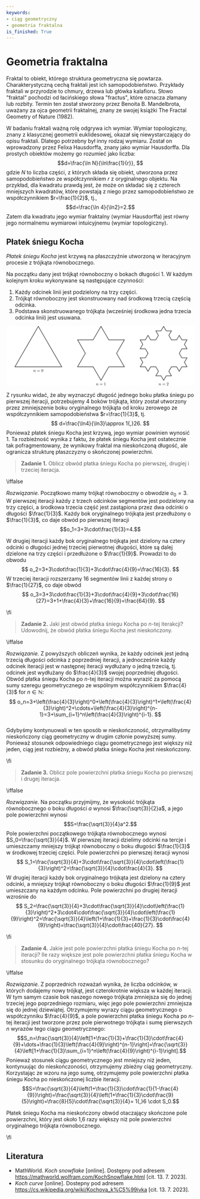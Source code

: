 ```yaml
---
keywords:
- ciąg geometryczny
- geometria fraktalna
is_finished: True
---
```


# Geometria fraktalna

Fraktal to obiekt, którego struktura geometryczna się powtarza. 
Charakterystyczną cechą fraktali jest ich samopodobieństwo. Przykłady
fraktali w przyrodzie to chmury, drzewa lub główka kalafioru. Słowo "fraktal" pochodzi od łacińskiego słowa "fractus", które oznacza
 złamany lub rozbity. Termin ten został stworzony przez Benoita B. Mandelbrota,
uważany za ojca geometrii fraktalnej, znany ze
swojej książki The Fractal Geometry of Nature (1982).

W badaniu fraktali ważną rolę odgrywa ich wymiar. Wymiar topologiczny, znany z klasycznej geometrii euklidesowej, okazał się
niewystarczający do opisu fraktali. Dlatego potrzebny był inny rodzaj wymiaru.
Został on wprowadzony przez Felixa Hausdorffa, znany jako wymiar Hausdorffa. Dla prostych obiektów możemy go rozumieć jako liczba:
$$d=\frac{\ln N}{\ln\frac{1}{r}}, $$
gdzie $N$ to liczba części, z których składa się obiekt, utworzona przez
samopodobieństwo ze współczynnikiem $r$ z oryginalnego objektu. Na przykład, dla kwadratu prawdą jest, że może on 
składać się z czterech mniejszych kwadratów, które powstają z niego przez
samopodobieństwo ze współczynnikiem $r=\frac{1}{2}$, tj.,
$$d=\frac{\ln 4}{\ln2}=2.$$
Zatem dla kwadratu jego wymiar fraktalny (wymiar Hausdorffa) jest równy
 jego normalnemu wymiarowi intuicyjnemu (wymiar topologiczny).
## Płatek śniegu Kocha

 *Płatek śniegu Kocha* jest krzywą na płaszczyźnie utworzoną w iteracyjnym procesie
z trójkąta równobocznego.

Na początku dany jest trójkąt równoboczny o bokach długości 1.
W każdym kolejnym kroku wykonywane są następujące czynności:


1. Każdy odcinek linii jest podzielony na trzy części.
2. Trójkąt równoboczny jest skonstruowany nad środkową trzecią częścią odcinka.
3. Podstawa skonstruowanego trójkąta (wcześniej środkowa jedna trzecia
   odcinka linii) jest usuwana.

![Pierwsza iteracja płatka śniegu Kocha](math4you_00007.svg)

Z rysunku widać, że aby wyznaczyć długość jednego boku
płatka śniegu po pierwszej iteracji, potrzebujemy 4 boków
trójkąta, który został utworzony przez zmniejszenie boku oryginalnego trójkąta
od kroku zerowego ze współczynnikiem samopodobieństwa $r=\frac{1}{3}$,
tj.
$$
d=\frac{\ln4}{\ln3}\approx 1{,}26.
$$
Ponieważ płatek śniegu Kocha jest krzywą, jego wymiar powinien wynosić
$1$. Ta rozbieżność wynika z faktu, że płatek śniegu Kocha jest ostatecznie tak
pofragmentowany, że wynikowy fraktal ma nieskończoną
długość, ale ogranicza strukturę płaszczyzny o skończonej powierzchni.

> **Zadanie 1.** Oblicz obwód płatka śniegu Kocha po
> pierwszej, drugiej i trzeciej iteracja.

\iffalse

*Rozwiązanie.* Początkowo mamy trójkąt równoboczny o
obwodzie $o_0=3$. W pierwszej iteracji każdy z trzech odcinków 
segmentów jest podzielony na trzy części, a środkowa trzecia część jest zastąpiona przez
dwa odcinki o długości $\frac{1}{3}$. Każdy bok oryginalnego
trójkąta jest przedłużony o $\frac{1}{3}$, co daje obwód po
pierwszej iteracji
$$o_1=3+3\cdot\frac{1}{3}=4.$$


W drugiej iteracji każdy bok oryginalnego trójkąta jest dzielony
na cztery odcinki o długości jednej trzeciej pierwotnej długości, które są
dalej dzielone na trzy części i przedłużone o $\frac{1}{9}$. Prowadzi to do obwodu
$$
o_2=3+3\cdot\frac{1}{3}+3\cdot\frac{4}{9}=\frac{16}{3}.
$$ 
W trzeciej iteracji rozszerzamy 16 segmentów linii z każdej strony
o $\frac{1}{27}$, co daje obwód
$$
o_3=3+3\cdot\frac{1}{3}+3\cdot\frac{4}{9}+3\cdot\frac{16}{27}=3+1+\frac{4}{3}+\frac{16}{9}=\frac{64}{9}.
$$

\fi

> **Zadanie 2.** Jaki jest obwód płatka śniegu Kocha po
> $n$-tej iterakcji? Udowodnij, że obwód płatka śniegu Kocha
> jest nieskończony.

\iffalse

*Rozwiązanie.* Z powyższych obliczeń wynika, że każdy odcinek
jest jedną trzecią długości odcinka z poprzedniej iteracji, a jednocześnie każdy odcinek
iteracji jest w następnej iteracji
wydłużany o jedną trzecią, tj. odcinek jest wydłużany do $\frac{4}{3}$
swojej poprzedniej długości. Obwód płatka śniegu Kocha po
$n$-tej iteracji można wyrazić za pomocą sumy szeregu geometrycznego
ze wspólnym współczynnikiem $\frac{4}{3}$ for $n\in\mathbb{N}$:
$$
o_n=3+\left(\frac{4}{3}\right)^0+\left(\frac{4}{3}\right)^1+\left(\frac{4}{3}\right)^2+\cdots+\left(\frac{4}{3}\right)^{n-1}=3+\sum_{i=1}^n\left(\frac{4}{3}\right)^{i-1}.
$$   
Gdybyśmy kontynuowali w ten sposób w nieskończoność, otrzymalibyśmy nieskończony ciąg geometryczny w drugim członie powyższej sumy.
Ponieważ stosunek odpowiedniego ciągu geometrycznego jest większy niż jeden, ciąg jest rozbieżny, a obwód płatka śniegu Kocha jest nieskończony.

\fi

> **Zadanie 3.** Oblicz pole powierzchni płatka śniegu Kocha po
> pierwszej i drugej iteracja.

\iffalse

*Rozwiązanie.* Na początku przyjmijmy, że wysokość trójkąta
 równobocznego o boku długości  $a$ wynosi
$\frac{\sqrt{3}}{2}a$, a jego pole powierzchni wynosi
$$S=\frac{\sqrt{3}}{4}a^2.$$
Pole powierzchni początkowego trójkąta równobocznego wynosi
$S_0=\frac{\sqrt{3}}{4}$. W pierwszej iteracji dzielimy odcinki na
 tercje i umieszczamy mniejszy trójkąt równoboczny
o boku długości $\frac{1}{3}$ w środkowej trzeciej części. Pole powierzchni
po pierwszej iteracji wynosi
$$
S_1=\frac{\sqrt{3}}{4}+3\cdot\frac{\sqrt{3}}{4}\cdot\left(\frac{1}{3}\right)^2=\frac{\sqrt{3}}{4}\cdot\frac{4}{3}.
$$ 
W drugiej iteracji każdy bok oryginalnego trójkąta jest dzielony na cztery odcinki, a mniejszy trójkąt równoboczny o boku długości $\frac{1}{9}$ jest umieszczany na każdym odcinku.
Pole powierzchni po drugiej iteracji wzrośnie do
$$
S_2=\frac{\sqrt{3}}{4}+3\cdot\frac{\sqrt{3}}{4}\cdot\left(\frac{1}{3}\right)^2+3\cdot4\cdot\frac{\sqrt{3}}{4}\cdot\left(\frac{1}{9}\right)^2=\frac{\sqrt{3}}{4}\left(1+\frac{1}{3}+\frac{1}{3}\cdot\frac{4}{9}\right)=\frac{\sqrt{3}}{4}\cdot\frac{40}{27}.
$$

\fi

> **Zadanie 4.** Jakie jest pole powierzchni płatka śniegu Kocha po $n$-tej
> iteracji? Ile razy większe jest pole powierzchni płatka śniegu Kocha
> w stosunku do oryginalnego trójkąta równobocznego?

\iffalse

*Rozwiązanie.* Z poprzednich rozważań wynika, że liczba
 odcinków, w których dodajemy nowy trójkąt, jest czterokrotnie większa
w każdej iteracji. W tym samym czasie bok naszego nowego trójkąta
zmniejsza się do jednej trzeciej jego poprzedniego rozmiaru, więc jego pole powierzchni zmniejsza się do
jednej dziewiątej. Otrzymujemy wyrazy ciągu geometrycznego o współczynniku
$\frac{4}{9}$, a pole powierzchni płatka śniegu Kocha po $n$-tej
iteracji  jest tworzone przez pole pierwotnego trójkąta i sumę
pierwszych $n$ wyrazów tego ciągu geometrycznego:
$$S_n=\frac{\sqrt{3}}{4}\left[1+\frac{1}{3}+\frac{1}{3}\cdot\frac{4}{9}+\dots+\frac{1}{3}\left(\frac{4}{9}\right)^{n-1}\right]=\frac{\sqrt{3}}{4}\left[1+\frac{1}{3}\sum_{i=1}^n\left(\frac{4}{9}\right)^{i-1}\right].$$
Ponieważ stosunek ciągu geometrycznego jest mniejszy niż jeden, kontynuując do nieskończoności, otrzymujemy zbieżny ciąg geometryczny. Korzystając ze wzoru na jego sumę, otrzymujemy pole powierzchni płatka śniegu Kocha po nieskończonej liczbie iteracji.
$$S=\frac{\sqrt{3}}{4}\left(1+\frac{1}{3}\cdot\frac{1}{1-\frac{4}{9}}\right)=\frac{\sqrt{3}}{4}\left(1+\frac{1}{3}\cdot\frac{9}{5}\right)=\frac{8}{5}\cdot\frac{\sqrt{3}}{4}= 1{,}6 \cdot S_0.$$

Płatek śniegu Kocha ma nieskończony obwód otaczający skończone pole powierzchni, 
który jest około 1,6 razy większy niż pole powierzchni oryginalnego
trójkąta równobocznego.

\fi

## Literatura

* MathWorld. *Koch snowflake* [online]. Dostępny pod adresem <https://mathworld.wolfram.com/KochSnowflake.html> [cit. 13. 7. 2023].
* *Koch curve* [online]. Dostepny pod adresem <https://cs.wikipedia.org/wiki/Kochova_k%C5%99ivka> [cit. 13. 7. 2023].

